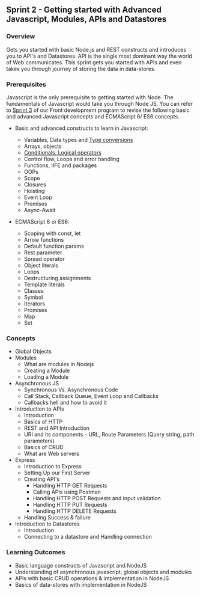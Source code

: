 ## Sprint 2 - Getting started with Advanced Javascript, Modules, APIs and Datastores

### Overview

Gets you started with basic Node.js and REST constructs and introduces you to API's and Datastores.
API is the single most dominant way the world of Web communicates. This sprint gets you started with APIs and even takes you through journey of storing the data in data-stores.

### Prerequisites
Javascript is the only prerequisite to getting started with Node. The fundamentals of Javascript would take you through Node JS.
You can refer to [Sprint 3](https://github.com/greyatom-school/the-minerva-project/tree/master/FEWD/sprint_3) of our Front development program to revise the following basic and advanced Javascript concepts and ECMAScript 6/ ES6 concepts.

- Basic and advanced constructs to learn in Javascript: 
	- Variables, Data types and [Type conversions](https://github.com/nehalgala7/Nodejs-concepts/blob/master/Sprint_2/Additional%20Resources/Variables_DataTypes_TypeConversions.md)
	- Arrays, objects
	- [Conditionals, Logical operators](https://github.com/nehalgala7/Nodejs-concepts/blob/master/Sprint_2/Additional%20Resources/Condtional_and_Logical_operators.md)
	- Control flow, Loops and error handling 
	- Functions, IIFE and  packages
	- OOPs
	- Scope
	- Closures
	- Hoisting
	- Event Loop
	- Promises
	- Async-Await

- ECMAScript 6 or ES6: 
	- Scoping with const, let
	- Arrow functions
	- Default function params
	- Rest parameter
	- Spread operator
	- Object literals
	- Loops
	- Destructuring assignments
	- Template literals
	- Classes
	- Symbol
	- Iterators
	- Promises
	- Map
	- Set

### Concepts
- Global Objects
- Modules
	- What are modules in Nodejs
	- Creating a Module 
	- Loading a Module
- Asynchronous JS
	- Synchronous Vs. Asynchronous Code
	- Call Stack, Callback Queue, Event Loop and Callbacks 
	- Callbacks hell and how to avoid it
- Introduction to APIs
    - Introduction
    - Basics of HTTP
	- REST and API Introduction
	- URI and its components - URL, Route Parameters (Query string, path parameters)
    - Basics of CRUD
    - What are Web servers 
- Express	
    - Introduction to Express 
    - Setting Up our First Server
	- Creating API's
		- Handling HTTP GET Requests
		- Calling APIs using Postman
		- Handling HTTP POST Requests and input validation
		- Handling HTTP PUT Requests
		- Handling HTTP DELETE Requests
    - Handling Success & failure
- Introduction to Datastores
	- Introduction
    - Connecting to a datastore and Handling connection

### Learning Outcomes
- Basic language constructs of Javascript and NodeJS
- Understanding of asynchronous javascript, global objects and modules
- APIs with basic CRUD operations & implementation in NodeJS
- Basics of data-stores with implementation in NodeJS






